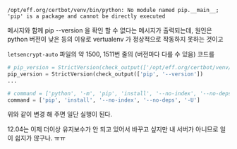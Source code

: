 
```
/opt/eff.org/certbot/venv/bin/python: No module named pip.__main__; 'pip' is a package and cannot be directly executed
```

메시지와 함께 pip --version 을 확인 할 수 없다는 메시지가 출력되는데, 원인은 python 버전이 낮은 등의 이유로 vertualenv 가 정상적으로 작동하지 못하는 것이고 

`letsencrypt-auto` 파일의 약 1500, 1511번 줄의 (버전마다 다를 수 있음) 코드를 

```python
# pip_version = StrictVersion(check_output(['/opt/eff.org/certbot/venv/bin/python', '-m', 'pip', '--version'])
pip_version = StrictVersion(check_output(['pip', '--version'])
...

# command = ['python', '-m', 'pip', 'install', '--no-index', '--no-deps', '-U']
command = ['pip', 'install', '--no-index', '--no-deps', '-U']
```

위와 같이 변경 해 주면 일단 실행이 된다. 

12.04는 이제 더이상 유지보수가 안 되고 있어서 바꾸고 싶지만 내 서버가 아니므로 일이 쉽지가 않구나. ㅠㅠ